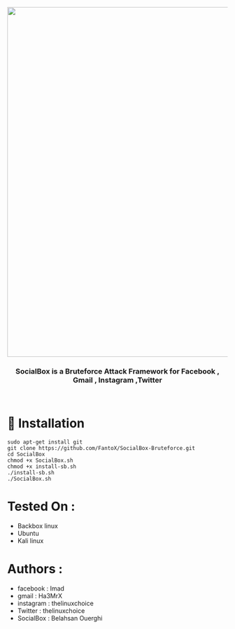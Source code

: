 <p align="center">
   <a href="https://github.com/FantoX/SocialBox-Bruteforce"><img src='https://github.com/FantoX/SocialBox-Bruteforce/assets/143634789/737d95fd-5707-43e9-b14c-c82026827dc6' width="800px"> </a>
</p>

<div align="center">
   <h3>SocialBox is a Bruteforce Attack Framework for Facebook , Gmail , Instagram ,Twitter </h3>
</div>

</br>

# :rocket: Installation
```
sudo apt-get install git
git clone https://github.com/FantoX/SocialBox-Bruteforce.git
cd SocialBox
chmod +x SocialBox.sh
chmod +x install-sb.sh
./install-sb.sh
./SocialBox.sh
```


# Tested On :
* Backbox linux
* Ubuntu 
* Kali linux

# Authors :
* facebook  : Imad
* gmail     : Ha3MrX
* instagram : thelinuxchoice
* Twitter   : thelinuxchoice
* SocialBox : Belahsan Ouerghi
